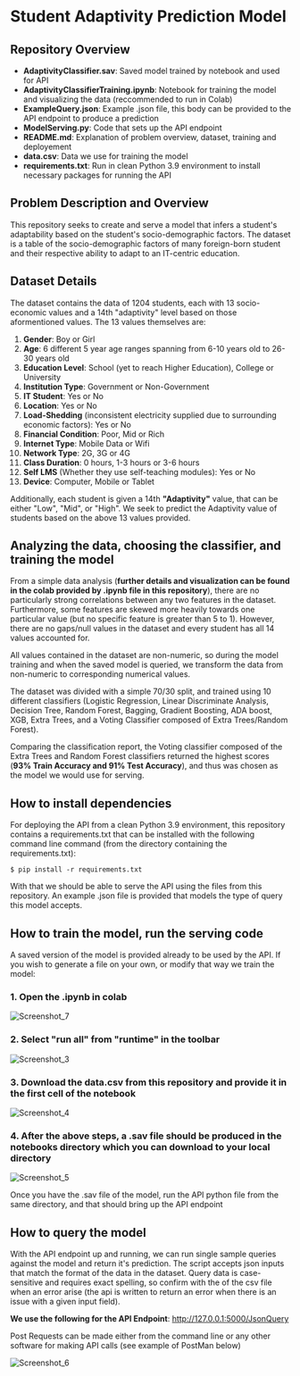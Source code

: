 # Student Adaptivity Prediction Model

## Repository Overview
- **AdaptivityClassifier.sav**: Saved model trained by notebook and used for API
- **AdaptivityClassifierTraining.ipynb**: Notebook for training the model and visualizing the data (reccommended to run in Colab)
- **ExampleQuery.json**: Example .json file, this body can be provided to the API endpoint to produce a prediction
- **ModelServing.py**: Code that sets up the API endpoint
- **README.md**: Explanation of problem overview, dataset, training and deployement
- **data.csv**: Data we use for training the model
- **requirements.txt**: Run in clean Python 3.9 environment to install necessary packages for running the API

## Problem Description and Overview
This repository seeks to create and serve a model that infers a student's adaptability based on the student's socio-demographic factors. The dataset is a table of the socio-demographic factors of many foreign-born student and their respective ability to adapt to an IT-centric education. 

## Dataset Details
The dataset contains the data of 1204 students, each with 13 socio-economic values and a 14th "adaptivity" level based on those aformentioned values. 
The 13 values themselves are:

1. **Gender**: Boy or Girl
2. **Age**: 6 different 5 year age ranges spanning from 6-10 years old to 26-30 years old
3. **Education Level**: School (yet to reach Higher Education), College or University
4. **Institution Type**: Government or Non-Government
5. **IT Student**: Yes or No
6. **Location**: Yes or No
7. **Load-Shedding** (inconsistent electricity supplied due to surrounding economic factors): Yes or No
8. **Financial Condition**: Poor, Mid or Rich
9. **Internet Type**: Mobile Data or Wifi
10. **Network Type**: 2G, 3G or 4G
11. **Class Duration**: 0 hours, 1-3 hours or 3-6 hours
12. **Self LMS** (Whether they use self-teaching modules): Yes or No
13. **Device**: Computer, Mobile or Tablet

Additionally, each student is given a 14th **"Adaptivity"** value, that can be either "Low", "Mid", or "High". We seek to predict the Adaptivity value of students based on the above 13 values provided. 

## Analyzing the data, choosing the classifier, and training the model

From a simple data analysis (**further details and visualization can be found in the colab provided by .ipynb file in this repository**), there are no particularly strong correlations between any two features in the dataset. Furthermore, some features are skewed more heavily towards one particular value (but no specific feature is greater than 5 to 1). However, there are no gaps/null values in the dataset and every student has all 14 values accounted for.

All values contained in the dataset are non-numeric, so during the model training and when the saved model is queried, we transform the data from non-numeric to corresponding numerical values. 

The dataset was divided with a simple 70/30 split, and trained using 10 different classifiers (Logistic Regression, Linear Discriminate Analysis, Decision Tree, Random Forest, Bagging, Gradient Boosting, ADA boost, XGB, Extra Trees, and a Voting Classifier composed of Extra Trees/Random Forest). 

Comparing the classification report, the Voting classifier composed of the Extra Trees and Random Forest classifiers returned the highest scores (**93% Train Accuracy and 91% Test Accuracy**), and thus was chosen as the model we would use for serving.

## How to install dependencies
For deploying the API from a clean Python 3.9 environment, this repository contains a requirements.txt that can be installed with the following command line command (from the directory containing the requirements.txt):

```
$ pip install -r requirements.txt
```

With that we should be able to serve the API using the files from this repository.
An example .json file is provided that models the type of query this model accepts. 

## How to train the model, run the serving code
A saved version of the model is provided already to be used by the API. If you wish to generate a file on your own, or modify that way we train the model:

### 1. Open the .ipynb in colab
![Screenshot_7](https://user-images.githubusercontent.com/77253145/210682150-1209acd4-233e-4670-8aa5-0cf03da40c63.png)


### 2. Select "run all" from "runtime" in the toolbar
![Screenshot_3](https://user-images.githubusercontent.com/77253145/210682193-46297b80-d42a-49f1-9ea7-e1e2e6d717d8.png)



### 3. Download the data.csv from this repository and provide it in the first cell of the notebook
![Screenshot_4](https://user-images.githubusercontent.com/77253145/210682227-515e8a64-64ef-4ce2-a7f5-d5daee16f802.png)



### 4. After the above steps, a .sav file should be produced in the notebooks directory which you can download to your local directory
![Screenshot_5](https://user-images.githubusercontent.com/77253145/210682259-bb3eeddc-d9bd-48da-a419-4b9e8b5dc0e9.png)



Once you have the .sav file of the model, run the API python file from the same directory, and that should bring up the API endpoint

## How to query the model
With the API endpoint up and running, we can run single sample queries against the model and return it's prediction. The script accepts json inputs that match the format of the data in the dataset. Query data is case-sensitive and requires exact spelling, so confirm with the of the csv file when an error arise (the api is written to return an error when there is an issue with a given input field). 

**We use the following for the API Endpoint**: http://127.0.0.1:5000/JsonQuery

Post Requests can be made either from the command line or any other software for making API calls (see example of PostMan below)

![Screenshot_6](https://user-images.githubusercontent.com/77253145/210681961-c70b17c6-e326-45da-8931-95e648db4993.png)

